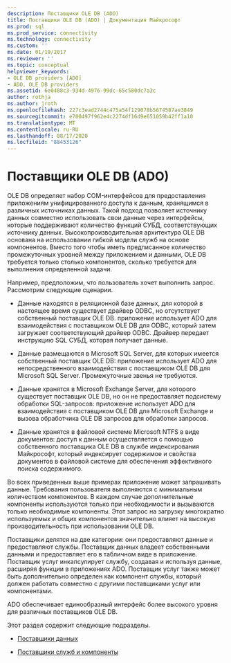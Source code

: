 ```yaml
---
description: Поставщики OLE DB (ADO)
title: Поставщики OLE DB (ADO) | Документация Майкрософт
ms.prod: sql
ms.prod_service: connectivity
ms.technology: connectivity
ms.custom: ''
ms.date: 01/19/2017
ms.reviewer: ''
ms.topic: conceptual
helpviewer_keywords:
- OLE DB providers [ADO]
- ADO, OLE DB providers
ms.assetid: 6e0488c3-934d-4976-99dc-65c580dc7a3c
author: rothja
ms.author: jroth
ms.openlocfilehash: 227c3ead2744c475a54f129078b5674587ae3849
ms.sourcegitcommit: e700497f962e4c2274df16d9e651059b42ff1a10
ms.translationtype: MT
ms.contentlocale: ru-RU
ms.lasthandoff: 08/17/2020
ms.locfileid: "88453126"
---
```

# <a name="ole-db-providers-ado"></a>Поставщики OLE DB (ADO)
OLE DB определяет набор COM-интерфейсов для предоставления приложениям унифицированного доступа к данным, хранящимся в различных источниках данных. Такой подход позволяет источнику данных совместно использовать свои данные через интерфейсы, которые поддерживают количество функций СУБД, соответствующих источнику данных. Высокопроизводительная архитектура OLE DB основана на использовании гибкой модели служб на основе компонентов. Вместо того чтобы иметь предписанное количество промежуточных уровней между приложением и данными, OLE DB требуется только столько компонентов, сколько требуется для выполнения определенной задачи.  
  
 Например, предположим, что пользователь хочет выполнить запрос. Рассмотрим следующие сценарии.  
  
-   Данные находятся в реляционной базе данных, для которой в настоящее время существует драйвер ODBC, но отсутствует собственный поставщик OLE DB. приложение использует ADO для взаимодействия с поставщиком OLE DB для ODBC, который затем загружает соответствующий драйвер ODBC. Драйвер передает инструкцию SQL СУБД, которая получает данные.  
  
-   Данные размещаются в Microsoft SQL Server, для которых имеется собственный поставщик OLE DB: приложение использует ADO для непосредственного взаимодействия с поставщиком OLE DB для Microsoft SQL Server. Промежуточные звенья не требуются.  
  
-   Данные хранятся в Microsoft Exchange Server, для которого существует поставщик OLE DB, но он не предоставляет подсистему обработки SQL-запросов: приложение использует ADO для взаимодействия с поставщиком OLE DB для Microsoft Exchange и вызова обработчика OLE DB запросов для обработки запросов.  
  
-   Данные хранятся в файловой системе Microsoft NTFS в виде документов: доступ к данным осуществляется с помощью собственного поставщика OLE DB в службе индексирования Майкрософт, который индексирует содержимое и свойства документов в файловой системе для обеспечения эффективного поиска содержимого.  
  
 Во всех приведенных выше примерах приложение может запрашивать данные. Требования пользователя выполняются с минимальным количеством компонентов. В каждом случае дополнительные компоненты используются только при необходимости и вызываются только необходимые компоненты. Этот запрос на загрузку многократно используемых и общих компонентов значительно влияет на высокую производительность при использовании OLE DB.  
  
 Поставщики делятся на две категории: они предоставляют данные и предоставляют службы. Поставщик данных владеет собственными данными и предоставляет его в табличном виде в приложение. Поставщик услуг инкапсулирует службу, создавая и используя данные, расширяя функции в приложениях ADO. Поставщик услуг также может быть дополнительно определен как компонент службы, который должен работать совместно с другими поставщиками услуг или компонентами.  
  
 ADO обеспечивает единообразный интерфейс более высокого уровня для различных поставщиков OLE DB.  
  
 Этот раздел содержит следующие подразделы.  
  
-   [Поставщики данных](../../../ado/guide/data/data-providers.md)  
  
-   [Поставщики служб и компоненты](../../../ado/guide/data/service-providers-and-components.md)
